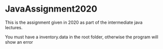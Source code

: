 # JavaAssignment2020

This is the assignment given in 2020 as part of the intermediate java lectures. 

You must have a inventory.data in the root folder, otherwise the program will show an error
